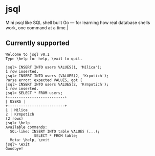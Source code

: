 # jsql
Mini psql like SQL shell built Go — for learning how real database shells work, one command at a time.|

## Currently supported ##

```shell
Welcome to jsql v0.1
Type \help for help, \exit to quit.

jsql> INSERT INTO users VALUES(1, 'Milica');
1 row inserted.
jsql> INSERT INTO users (VALUES(2, 'Krpotich');
Parse error: expected VALUES, got (
jsql> INSERT INTO users VALUES(2, 'Krmpotich');
1 row inserted.
jsql> SELECT * FROM users;
+--------------------------+
| USERS |
+--------------------------+
1 | Milica
2 | Krmpotich
(2 rows)
jsql> \help
Available commands:
  SQL-like: INSERT INTO table VALUES (...);
             SELECT * FROM table;
  Meta: \help, \exit
jsql> \exit
Goodbye!

```
